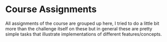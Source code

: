 # Course Assignments

All assignments of the course are grouped up here, I tried to do a little bit more than the challenge itself on these but in general these are pretty simple tasks that illustrate implementations of different features/concepts.
